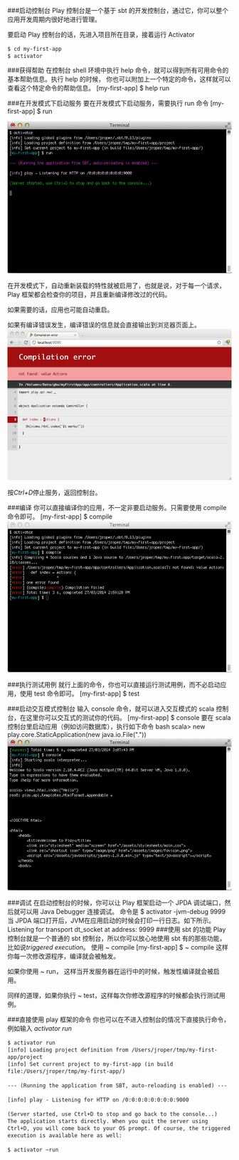 ###启动控制台
Play 控制台是一个基于 sbt 的开发控制台，通过它，你可以整个应用开发周期内很好地进行管理。

要启动 Play 控制台的话，先进入项目所在目录，接着运行 Activator

	$ cd my-first-app
	$ activator

###获得帮助
在控制台 shell 环境中执行 help 命令，就可以得到所有可用命令的基本帮助信息。执行 help 的时候，
你也可以附加上一个特定的命令，这样就可以查看这个特定命令的帮助信息。
	[my-first-app] $ help run

###在开发模式下启动服务
要在开发模式下启动服务，需要执行 run 命令
	[my-first-app] $ run

![consoleRun](../assets/consoleRun.png)

在开发模式下，自动重新装载的特性就被启用了，也就是说，对于每一个请求，Play 框架都会检查你的项目，并且重新编译修改过的代码。

如果需要的话，应用也可能自动重启。

如果有编译错误发生，编译错误的信息就会直接输出到浏览器页面上。
![errorPage](../assets/errorPage.png)

按*Ctrl+D*停止服务，返回控制台。

###编译
你可以直接编译你的应用，不一定非要启动服务。只需要使用 compile 命令即可。
	[my-first-app] $ compile
![consoleCompile](../assets/consoleCompile.png)

###执行测试用例
就行上面的命令，你也可以直接运行测试用例，而不必启动应用，使用 test 命令即可。
	[my-first-app] $ test

###启动交互模式控制台
输入 console 命令，就可以进入交互模式的 scala 控制台，在这里你可以交互式的测试你的代码。
	[my-first-app] $ console
要在 scala 控制台里启动应用（例如访问数据库），执行如下命令
	bash scala> new play.core.StaticApplication(new java.io.File("."))
![consoleEval](../assets/consoleEval.png)

###调试
在启动控制台的时候，你可以让 Play 框架启动一个 JPDA 调试端口，然后就可以用 Java Debugger 连接调试。
命令是
	$ activator -jvm-debug 9999
当 JPDA 端口打开后，JVM在应用启动的时候会打印一行日志。如下所示。
	Listening for transport dt_socket at address: 9999
###使用 sbt 的功能
Play控制台就是一个普通的 sbt 控制台，所以你可以放心地使用 sbt 有的那些功能，比如说*triggered execution*。
使用 ~ compile
	[my-first-app] $ ~ compile
这样你每一次修改源程序，编译就会被触发。

如果你使用 ~ run，
这样当开发服务器在运行中的时候，触发性编译就会被启用。

同样的道理，如果你执行 ~ test，这样每次你修改源程序的时候都会执行测试用例。

###直接使用 play 框架的命令
你也可以在不进入控制台的情况下直接执行命令，例如输入 *activator run*

	$ activator run
	[info] Loading project definition from /Users/jroper/tmp/my-first-app/project
	[info] Set current project to my-first-app (in build file:/Users/jroper/tmp/my-first-app/)
	
	--- (Running the application from SBT, auto-reloading is enabled) ---
	
	[info] play - Listening for HTTP on /0:0:0:0:0:0:0:0:9000
	
	(Server started, use Ctrl+D to stop and go back to the console...)
	The application starts directly. When you quit the server using Ctrl+D, you will come back to your OS prompt. Of course, the triggered execution is available here as well:
	
	$ activator ~run





